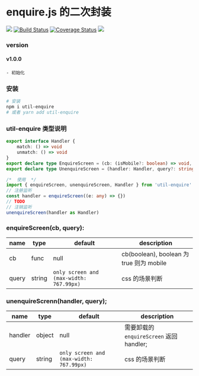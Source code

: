 # enquire.js 的二次封装

![](https://img.shields.io/badge/Language-tsx-orange.svg)
[![Build Status](https://travis-ci.com/oak-c/util-enquire.svg?branch=master)](https://travis-ci.com/oak-c/util-enquire)
[![Coverage Status](https://coveralls.io/repos/github/oak-c/util-enquire/badge.svg?branch=main)](https://coveralls.io/github/oak-c/util-enquire?branch=main)
[![](https://img.shields.io/npm/v/util-enquire.svg)](https://www.npmjs.com/package/util-enquire)

### version

#### v1.0.0

    - 初始化

### 安装

```bash
# 安装
npm i util-enquire
# 或者 yarn add util-enquire
```

### util-enquire 类型说明

```typescript
export interface Handler {
	match: () => void
	unmatch: () => void
}
export declare type EnquireScreen = (cb: (isMobile?: boolean) => void, query?: string) => Handler | undefined
export declare type UnenquireScreen = (handler: Handler, query?: string) => void

/*  使用  */
import { enquireScreen, unenquireScreen, Handler } from 'util-enquire'
// 注册监听
const handler = enquireScreen((e: any) => {})
// TODO
// 注销监听
unenquireScreen(handler as Handler)
```

### enquireScreen(cb, query):

| name  | type   | default                                 | description                              |
| ----- | ------ | --------------------------------------- | ---------------------------------------- |
| cb    | func   | null                                    | cb(boolean), boolean 为 true 则为 mobile |
| query | string | `only screen and (max-width: 767.99px)` | css 的场景判断                           |

### unenquireScrenn(handler, query);

| name    | type   | default                                 | description                              |
| ------- | ------ | --------------------------------------- | ---------------------------------------- |
| handler | object | null                                    | 需要卸载的 `enquireScreen` 返回 handler; |
| query   | string | `only screen and (max-width: 767.99px)` | css 的场景判断                           |
